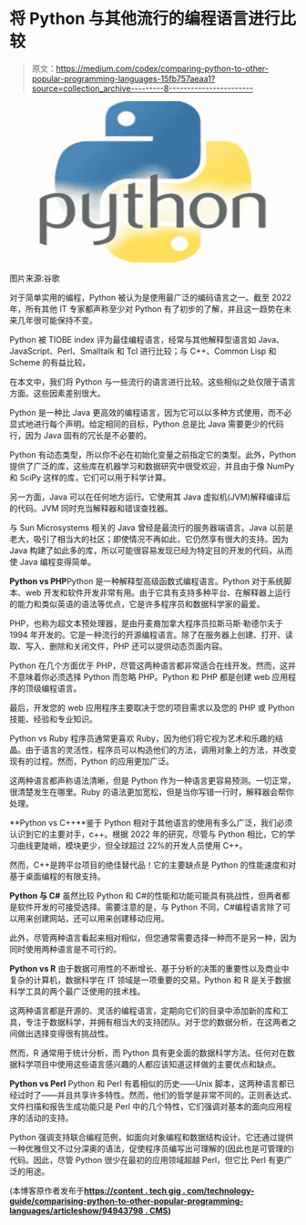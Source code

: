 # 将 Python 与其他流行的编程语言进行比较

> 原文：<https://medium.com/codex/comparing-python-to-other-popular-programming-languages-15fb757aeaa1?source=collection_archive---------8----------------------->

![](img/0621294387a49f34e2ad0c83de0dab90.png)

图片来源:谷歌

对于简单实用的编程，Python 被认为是使用最广泛的编码语言之一。截至 2022 年，所有其他 IT 专家都声称至少对 Python 有了初步的了解，并且这一趋势在未来几年很可能保持不变。

Python 被 TIOBE index 评为最佳编程语言，经常与其他解释型语言如 Java、JavaScript、Perl、Smalltalk 和 Tcl 进行比较；与 C++、Common Lisp 和 Scheme 的有益比较。

在本文中，我们将 Python 与一些流行的语言进行比较。这些相似之处仅限于语言方面。这些因素差别很大。

Python 是一种比 Java 更高效的编程语言，因为它可以以多种方式使用，而不必显式地进行每个声明。给定相同的目标，Python 总是比 Java 需要更少的代码行，因为 Java 固有的冗长是不必要的。

Python 有动态类型，所以你不必在初始化变量之前指定它的类型。此外，Python 提供了广泛的库，这些库在机器学习和数据研究中很受欢迎，并且由于像 NumPy 和 SciPy 这样的库，它们可以用于科学计算。

另一方面，Java 可以在任何地方运行。它使用其 Java 虚拟机(JVM)解释编译后的代码。JVM 同时充当解释器和错误查找器。

与 Sun Microsystems 相关的 Java 曾经是最流行的服务器端语言。Java 以前是老大，吸引了相当大的社区；即使情况不再如此，它仍然享有很大的支持。因为 Java 构建了如此多的库，所以可能很容易发现已经为特定目的开发的代码，从而使 Java 编程变得简单。

**Python vs PHP**Python 是一种解释型高级函数式编程语言。Python 对于系统脚本、web 开发和软件开发非常有用。由于它具有支持多种平台、在解释器上运行的能力和类似英语的语法等优点，它是许多程序员和数据科学家的最爱。

PHP，也称为超文本预处理器，是由丹麦裔加拿大程序员拉斯马斯·勒德尔夫于 1994 年开发的。它是一种流行的开源编程语言。除了在服务器上创建、打开、读取、写入、删除和关闭文件，PHP 还可以提供动态页面内容。

Python 在几个方面优于 PHP，尽管这两种语言都非常适合在线开发。然而，这并不意味着你必须选择 Python 而忽略 PHP。Python 和 PHP 都是创建 web 应用程序的顶级编程语言。

最后，开发您的 web 应用程序主要取决于您的项目需求以及您的 PHP 或 Python 技能、经验和专业知识。

Python vs Ruby
程序员通常更喜欢 Ruby，因为他们将它视为艺术和乐趣的结晶。由于语言的灵活性，程序员可以构造他们的方法，调用对象上的方法，并改变现有的过程。然而，Python 的应用更加广泛。

这两种语言都声称语法清晰，但是 Python 作为一种语言更容易预测。一切正常，很清楚发生在哪里。Ruby 的语法更加宽松，但是当你写错一行时，解释器会帮你处理。

**Python vs C++**鉴于 Python 相对于其他语言的使用有多么广泛，我们必须认识到它的主要对手，c++。根据 2022 年的研究，尽管与 Python 相比，它的学习曲线更陡峭，模块更少，但全球超过 22%的开发人员使用 C++。

然而，C++是跨平台项目的绝佳替代品！它的主要缺点是 Python 的性能速度和对基于桌面编程的有限支持。

**Python 与 C#**
虽然比较 Python 和 C#的性能和功能可能具有挑战性，但两者都是软件开发的可接受选择。需要注意的是，与 Python 不同，C#编程语言除了可以用来创建网站，还可以用来创建移动应用。

此外，尽管两种语言看起来相对相似，但您通常需要选择一种而不是另一种，因为同时使用两种语言是不可行的。

**Python vs R**
由于数据可用性的不断增长、基于分析的决策的重要性以及商业中复杂的计算机，数据科学在 IT 领域是一项重要的交易。Python 和 R 是关于数据科学工具的两个最广泛使用的技术栈。

这两种语言都是开源的、灵活的编程语言，定期向它们的目录中添加新的库和工具，专注于数据科学，并拥有相当大的支持团队。对于您的数据分析，在这两者之间做出选择变得很有挑战性。

然而，R 通常用于统计分析，而 Python 具有更全面的数据科学方法。任何对在数据科学项目中使用这些语言感兴趣的人都应该知道这样做的主要优点和缺点。

**Python vs Perl**
Python 和 Perl 有着相似的历史——Unix 脚本，这两种语言都已经过时了——并且共享许多特性。然而，他们的哲学是非常不同的。正则表达式、文件扫描和报告生成功能只是 Perl 中的几个特性，它们强调对基本的面向应用程序的活动的支持。

Python 强调支持联合编程范例，如面向对象编程和数据结构设计。它还通过提供一种优雅但又不过分深奥的语法，促使程序员编写出可理解的(因此也是可管理的)代码。因此，尽管 Python 很少在最初的应用领域超越 Perl，但它比 Perl 有更广泛的用途。

(本博客原作者发布于[**https://content . tech gig . com/technology-guide/comparising-python-to-other-popular-programming-languages/articleshow/94943798 . CMS**](https://content.techgig.com/technology-guide/comparing-python-to-other-popular-programming-languages/articleshow/94943798.cms)**)**